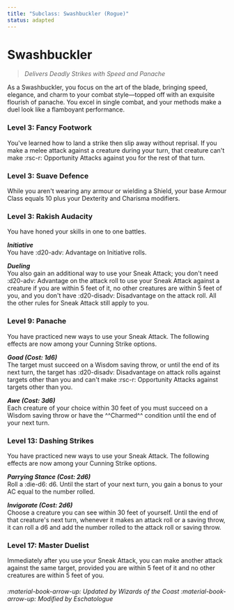 ```yaml
---
title: "Subclass: Swashbuckler (Rogue)"
status: adapted
---
```


<p style="display:none">
Delivers Deadly Strikes with Speed and Panache
</p>

# Swashbuckler

> *Delivers Deadly Strikes with Speed and Panache*

As a Swashbuckler, you focus on the art of the blade, bringing speed, elegance, and charm to your combat style—topped off with an exquisite flourish of panache. You excel in single combat, and your methods make a duel look like a flamboyant performance.

### Level 3: Fancy Footwork

You've learned how to land a strike then slip away without reprisal. If you make a melee attack against a creature during your turn, that creature can't make :rsc-r: Opportunity Attacks against you for the rest of that turn. 

### Level 3: Suave Defence

While you aren't wearing any armour or wielding a Shield, your base Armour Class equals 10 plus your Dexterity and Charisma modifiers.
 
### Level 3: Rakish Audacity

You have honed your skills in one to one battles.

***Initiative***  
You have :d20-adv: Advantage on Initiative rolls.

***Dueling***  
You also gain an additional way to use your Sneak Attack; you don't need :d20-adv: Advantage on the attack roll to use your Sneak Attack against a creature if you are within 5 feet of it, no other creatures are within 5 feet of you, and you don't have :d20-disadv: Disadvantage on the attack roll. All the other rules for Sneak Attack still apply to you. 

### Level 9: Panache

You have practiced new ways to use your Sneak Attack. The following effects are now among your Cunning Strike options.

***Goad (Cost: 1d6)***  
The target must succeed on a Wisdom saving throw, or until the end of its next turn, the target has :d20-disadv: Disadvantage on attack rolls against targets other than you and can't make :rsc-r: Opportunity Attacks against targets other than you.

***Awe (Cost: 3d6)***  
Each creature of your choice within 30 feet of you must succeed on a Wisdom saving throw or have the ^^Charmed^^ condition until the end of your next turn.

### Level 13: Dashing Strikes

You have practiced new ways to use your Sneak Attack. The following effects are now among your Cunning Strike options.

***Parrying Stance (Cost: 2d6)***  
Roll a :die-d6: d6. Until the start of your next turn, you gain a bonus to your AC equal to the number rolled.

***Invigorate (Cost: 2d6)***  
Choose a creature you can see within 30 feet of yourself. Until the end of that creature's next turn, whenever it makes an attack roll or a saving throw, it can roll a d6 and add the number rolled to the attack roll or saving throw.

### Level 17: Master Duelist

Immediately after you use your Sneak Attack, you can make another attack against the same target, provided you are within 5 feet of it and no other creatures are within 5 feet of you.

###### :material-book-arrow-up: Updated by *Wizards of the Coast* :material-book-arrow-up: Modified by *Eschatologue*